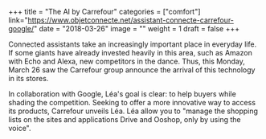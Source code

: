 +++
title = "The AI by Carrefour"
categories = ["comfort"]
link="https://www.objetconnecte.net/assistant-connecte-carrefour-google/"
date = "2018-03-26"
image = ""
weight = 1
draft = false
+++

Connected assistants take an increasingly important place in everyday life. If some giants have already invested heavily in this area, such as Amazon with Echo and Alexa, new competitors in the dance. Thus, this Monday, March 26 saw the Carrefour group announce the arrival of this technology in its stores.
 
 In collaboration with Google, Léa's goal is clear: to help buyers while shading the competition. Seeking to offer a more innovative way to access its products, Carrefour unveils Léa. Léa allow you to "manage the shopping lists on the sites and applications Drive and Ooshop, only by using the voice".
<!--stackedit_data:
eyJoaXN0b3J5IjpbLTEwNzA2MjM1NTFdfQ==
-->